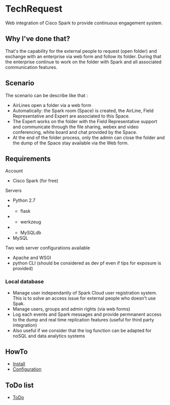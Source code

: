 # TechRequest
Web integration of Cisco Spark to provide continuous engagement system.

## Why I've done that?
That's the capability for the external people to request (open folder) and exchange with an enterprise via web form and follow its folder.
During that the enterprise continue to work on the folder with Spark and all associated communication features.

## Scenario
The scenario can be describe like that :
* AirLines open a folder via a web form
* Automatically: the Spark room (Space) is created, the AirLine, Field Representative and Expert are associated to this Space. 
* The Expert works on the folder with the Field Representative support and communicate through the file sharing, webex and video conferencing, white board and chat provided by the Space.
* At the end of the folder process, only the admin can close the folder and the dump of the Space stay available via the Web form.

## Requirements
Account
* Cisco Spark (for free)

Servers
* Python 2.7
* * flask
* * werkzeug
* * MySQLdb
* MySQL

Two web server configurations available
* Apache and WSGI
* python CLI (should be considered as dev pf even if tips for exposure is provided)

### Local database
* Manage user independantly of Spark Cloud user registration system. This is to solve an access issue for external people who doesn't use Spak.
* Manage users, groups and admin rights (via web forms)
* Log each events and Spark messages and provide permnanent access to the dump and real time replication features (useful for third party integration)
* Also useful if we consider that the log function can be adapted for noSQL and data analytics systems

## HowTo
* [Install](doc/install.md)
* [Configuration](doc/configuration.md)

## ToDo list
* [ToDo](doc/todo.md)


